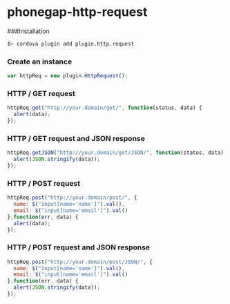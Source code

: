 phonegap-http-request
=====================

###Installation
```bash
$> cordova plugin add plugin.http.request
```

### Create an instance
```js
var httpReq = new plugin.HttpRequest();
```

### HTTP / GET request
```js
httpReq.get("http://your.domain/get/", function(status, data) {
  alert(data);
});
```

### HTTP / GET request and JSON response
```js
httpReq.getJSON("http://your.domain/get/JSON/", function(status, data) {
  alert(JSON.stringify(data));
});
```

### HTTP / POST request
```js
httpReq.post("http://your.domain/post/", {
  name: $("input[name='name']").val(),
  email: $("input[name='email']").val()
},function(err, data) {
  alert(data);
});
```

### HTTP / POST request and JSON response
```js
httpReq.post("http://your.domain/post/JSON/", {
  name: $("input[name='name']").val(),
  email: $("input[name='email']").val()
},function(err, data) {
  alert(JSON.stringify(data));
});
```
